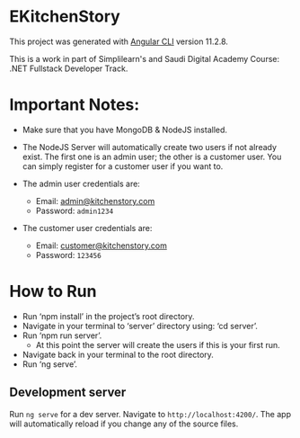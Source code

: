 # EKitchenStory

This project was generated with [Angular CLI](https://github.com/angular/angular-cli) version 11.2.8.

This is a work in part of Simplilearn's and Saudi Digital Academy Course: .NET Fullstack Developer Track.


# Important Notes:
- Make sure that you have MongoDB & NodeJS installed.
- The NodeJS Server will automatically create two users if not already exist. The first one is an admin user; the other is a customer user. You can simply register for a customer user if you want to.

- The admin user credentials are:
     - Email: admin@kitchenstory.com
     - Password: ```admin1234```
- The customer user credentials are:
     - Email: customer@kitchenstory.com
     - Password: ```123456```

# How to Run
- Run ‘npm install’ in the project’s root directory.
- Navigate in your terminal to ‘server’ directory using: ‘cd server’.
- Run ‘npm run server’.
     - At this point the server will create the users if this is your first run.
-	Navigate back in your terminal to the root directory.
- Run ‘ng serve’.

## Development server

Run `ng serve` for a dev server. Navigate to `http://localhost:4200/`. The app will automatically reload if you change any of the source files.

